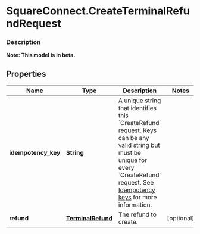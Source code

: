 # SquareConnect.CreateTerminalRefundRequest

### Description
**Note: This model is in beta.**



## Properties
Name | Type | Description | Notes
------------ | ------------- | ------------- | -------------
**idempotency_key** | **String** | A unique string that identifies this &#x60;CreateRefund&#x60; request. Keys can be any valid string but must be unique for every &#x60;CreateRefund&#x60; request.  See [Idempotency keys](https://developer.squareup.com/docs/basics/api101/idempotency) for more information. | 
**refund** | [**TerminalRefund**](TerminalRefund.md) | The refund to create. | [optional] 


